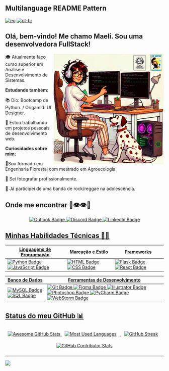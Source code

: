 ## Multilanguage README Pattern
[![en](https://img.shields.io/badge/lang-en-red.svg)](https://github.com/maelipalharini/maelipalharini9/blob/main/README.md)
[![pt-br](https://img.shields.io/badge/lang-pt--br-green.svg)](https://github.com/maelipalharini/maelipalharini/blob/main/README.pt-br.md)

## Olá, bem-vindo! Me chamo Maeli. Sou uma desenvolvedora FullStack! 

<img src="assets/images/capa.png" alt="ilustração de um computador" min-width="350px" max-width="350px" width="350px" align="right">


🎓 Atualmente faço curso superior em Análise e Desenvolvimento de Sistemas.

**Estudando também:**

📚 Dio: Bootcamp de Python. / Origamid: UI Designer.

💼 Estou trabalhando em projetos pessoais de desenvolvimento web.

**Curiosidades sobre mim:** 

🌳Sou formado em Engenharia Florestal com mestrado em Agroecologia.

📸 Sei fotografar profissionalmente. 

🎤 Já participei de uma banda de rock/reggae na adolescência.


<h2>Onde me encontrar <span> 🍃👁👁🍃</span></h2>

<div align="center">
    <a href="mailto:maeli.palharini@hotmail.com" title="Outlook">
        <img src="https://img.shields.io/badge/-Outlook-0078D4?style=for-the-badge&labelColor=0078D4&logo=microsoftoutlook&logoColor=white" alt="Outlook Badge" /> 
    <a href="https://discord.gg/6MmJtVPp" title="Discord">
        <img src="https://img.shields.io/badge/Discord-%237289DA.svg?logo=discord&logoColor=white&style=for-the-badge" alt="Discord Badge" />
    </a>
    <a href="https://linkedin.com/in/maeli-palharini/" title="LinkedIn">
        <img src="https://img.shields.io/badge/LinkedIn-%230077B5.svg?logo=linkedin&logoColor=white&style=for-the-badge" alt="LinkedIn Badge" />
  </div>

## Minhas Habilidades Técnicas 👩‍💻
<div align="center">
  
| Linguagens de Programação | Marcação e Estilo | Frameworks |
| ------------------------- | ----------------- | ---------- |
| ![Python Badge](https://img.shields.io/badge/Python-000?style=for-the-badge&logo=python&logoColor=30A3DC) ![JavaScript Badge](https://img.shields.io/badge/JavaScript-000?style=for-the-badge&logo=javascript&logoColor=30A3DC) | ![HTML Badge](https://img.shields.io/badge/HTML-000?style=for-the-badge&logo=html5&logoColor=30A3DC) ![CSS Badge](https://img.shields.io/badge/CSS-000?style=for-the-badge&logo=css3&logoColor=30A3DC) | ![Flask Badge](https://img.shields.io/badge/Flask-000?style=for-the-badge&logo=flask&logoColor=30A3DC) ![React Badge](https://img.shields.io/badge/React-000?style=for-the-badge&logo=react&logoColor=30A3DC) |

| Banco de Dados | Ferramentas de Desenvolvimento |
| -------------- | ------------------------------ |
| ![MySQL Badge](https://img.shields.io/badge/MySQL-000?style=for-the-badge&logo=mysql&logoColor=30A3DC) ![SQL Badge](https://img.shields.io/badge/SQL-000?style=for-the-badge&logo=postgresql&logoColor=30A3DC) | ![Git Badge](https://img.shields.io/badge/Git-000?style=for-the-badge&logo=git&logoColor=30A3DC) ![Figma Badge](https://img.shields.io/badge/Figma-000?style=for-the-badge&logo=figma&logoColor=30A3DC) ![Illustrator Badge](https://img.shields.io/badge/Illustrator-000?style=for-the-badge&logo=adobeillustrator&logoColor=30A3DC) ![Photoshop Badge](https://img.shields.io/badge/Photoshop-000?style=for-the-badge&logo=adobephotoshop&logoColor=30A3DC) ![PyCharm Badge](https://img.shields.io/badge/PyCharm-000?style=for-the-badge&logo=pycharm&logoColor=30A3DC) ![WebStorm Badge](https://img.shields.io/badge/WebStorm-000?style=for-the-badge&logo=webstorm&logoColor=30A3DC) |

</div>

## Status do meu GitHub 📊

<div align="center">
  
  <img width="41%" height="195px" src="https://awesome-github-stats.azurewebsites.net/user-stats/MaeliPalharini?cardType=github&Background=0D1117&Text=00BFBF&Title=9C55DF&Border=6932f5&Ring=C77DFF" alt="Awesome GitHub Stats" tyle="margin: 10px;" />
    
  <img width="41%" height="195px"  src="https://github-readme-stats.vercel.app/api/top-langs/?username=MaeliPalharini&layout=compact&hide_border=false&bg_color=0d1117&title_color=9C55DF&text_color=00BFBF&border_color=6932f5" alt="Most Used Languages" style="margin: 10px;" />
  
  <img width="41%" height="195px" src="https://github-readme-streak-stats.herokuapp.com/?user=MaeliPalharini&theme=radical&background=0d1117&border=6932f5&stroke=6932f5&ring=C77DFF&fire=C77DFF&currStreakLabel=00BFBF&sideNums=00BFBF&currStreakNum=00BFBF&dates=00BFBF" alt="GitHub Streak" style="margin: 10px;" />
  
  <img width="41%" height="195px" src="https://github-contributor-stats.vercel.app/api?username=MaeliPalharini&limit=5&theme=radical&combine_all_yearly_contributions=true&bg_color=0d1117&title_color=9C55DF&text_color=00BFBF&border_color=6932f5" alt="GitHub Contributor Stats" style="margin: 10px;" />
</div>




---
[![](https://visitcount.itsvg.in/api?id=MaeliPalharini&icon=10&color=11)](https://visitcount.itsvg.in)

<!-- Proudly created with GPRM ( https://gprm.itsvg.in ) -->

